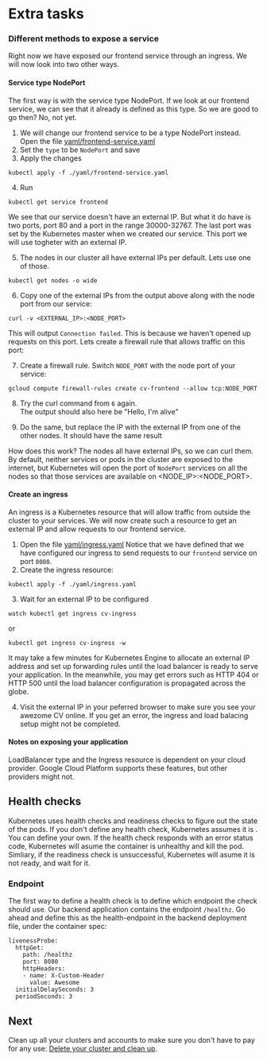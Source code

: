 # Extra tasks

### Different methods to expose a service
Right now we have exposed our frontend service through an ingress. We will now look into two other ways.

#### Service type NodePort
The first way is with the service type NodePort. If we look at our frontend service, we can see that it already is defined as this type. So we are good to go then? No, not yet.

1. We will change our frontend service to be a type NodePort instead. Open the file [yaml/frontend-service.yaml](../yaml/frontend-service.yaml)
2. Set the `type` to be `NodePort` and save
3. Apply the changes

  ```
  kubectl apply -f ./yaml/frontend-service.yaml
  ```

4. Run

  ```
  kubectl get service frontend
  ```

  We see that our service doesn't have an external IP. But what it do have is two ports, port 80 and a port in the range 30000-32767. The last port was set by the Kubernetes master when we created our service. This port we will use togheter with an external IP.

5. The nodes in our cluster all have external IPs per default. Lets use one of those.

  ```
  kubectl get nodes -o wide
  ```

6. Copy one of the external IPs from the output above along with the node port from our service:

  ```
  curl -v <EXTERNAL_IP>:<NODE_PORT>
  ```
  
  This will output `Connection failed`. This is because we haven't opened up requests on this port. Lets create a firewall rule that allows traffic on this port:
  
7. Create a firewall rule. Switch `NODE_PORT` with the node port of your service:
  
  ```
  gcloud compute firewall-rules create cv-frontend --allow tcp:NODE_PORT
  ```
  
8. Try the curl command from `6` again.  
   The output should also here be "Hello, I'm alive"

9. Do the same, but replace the IP with the external IP from one of the other nodes. It should have the same result

How does this work? The nodes all have external IPs, so we can curl them. By default, neither services or pods in the cluster are exposed to the internet, but Kubernetes will open the port of `NodePort` services on all the nodes so that those services are available on <NODE_IP>:<NODE_PORT>.

#### Create an ingress
An ingress is a Kubernetes resource that will allow traffic from outside the cluster to your services. We will now create such a resource to get an external IP and allow requests to our frontend service.

1. Open the file [yaml/ingress.yaml](../yaml/ingress.yaml)
  Notice that we have defined that we have configured our ingress to send requests to our `frontend` service on port `8080`.
2. Create the ingress resource:
  
  ```
  kubectl apply -f ./yaml/ingress.yaml
  ```

3. Wait for an external IP to be configured

  ```
  watch kubectl get ingress cv-ingress
  ```
  
  or
  
  ```
  kubectl get ingress cv-ingress -w
  ```
  It may take a few minutes for Kubernetes Engine to allocate an external IP address and set up forwarding rules until the load balancer is ready to serve your application. In the meanwhile, you may get errors such as HTTP 404 or HTTP 500 until the load balancer configuration is propagated across the globe.

4. Visit the external IP in your peferred browser to make sure you see your awezome CV online. If you get an error, the ingress and load balacing setup might not be completed.

#### Notes on exposing your application
LoadBalancer type and the Ingress resource is dependent on your cloud provider. Google Cloud Platform supports these features, but other providers might not.


## Health checks

Kubernetes uses health checks and readiness checks to figure out the state of the pods. If you don't define any health check, Kubernetes assumes it is <INSERT>. You can define your own.
If the health check responds with an error status code, Kubernetes will asume the container is unhealthy and kill the pod. Simliary, if the readiness check is unsuccessful, Kubernetes will asume it is not ready, and wait for it.


### Endpoint

The first way to define a health check is to define which endpoint the check should use. Our backend application contains the endpoint `/healthz`. Go ahead and define this as the health-endpoint in the backend deployment file, under the container spec:

```
livenessProbe:
  httpGet:
    path: /healthz
    port: 8080
    httpHeaders:
    - name: X-Custom-Header
      value: Awesome
  initialDelaySeconds: 3
  periodSeconds: 3
```

## Next

Clean up all your clusters and accounts to make sure you don't have to pay for any use: 
 [Delete your cluster and clean up](./4-delete-tasks.md).

